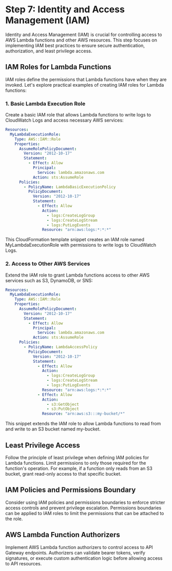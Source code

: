 # Step 7: Identity and Access Management (IAM)

Identity and Access Management (IAM) is crucial for controlling access to AWS Lambda functions and other AWS resources. This step focuses on implementing IAM best practices to ensure secure authentication, authorization, and least privilege access.

## IAM Roles for Lambda Functions

IAM roles define the permissions that Lambda functions have when they are invoked. Let's explore practical examples of creating IAM roles for Lambda functions:

### 1. Basic Lambda Execution Role

Create a basic IAM role that allows Lambda functions to write logs to CloudWatch Logs and access necessary AWS services:

```yaml
Resources:
  MyLambdaExecutionRole:
    Type: AWS::IAM::Role
    Properties:
      AssumeRolePolicyDocument:
        Version: "2012-10-17"
        Statement:
          - Effect: Allow
            Principal:
              Service: lambda.amazonaws.com
            Action: sts:AssumeRole
      Policies:
        - PolicyName: LambdaBasicExecutionPolicy
          PolicyDocument:
            Version: "2012-10-17"
            Statement:
              - Effect: Allow
                Action:
                  - logs:CreateLogGroup
                  - logs:CreateLogStream
                  - logs:PutLogEvents
                Resource: "arn:aws:logs:*:*:*"
```

This CloudFormation template snippet creates an IAM role named MyLambdaExecutionRole with permissions to write logs to CloudWatch Logs.

### 2. Access to Other AWS Services
Extend the IAM role to grant Lambda functions access to other AWS services such as S3, DynamoDB, or SNS:

```yaml
Resources:
  MyLambdaExecutionRole:
    Type: AWS::IAM::Role
    Properties:
      AssumeRolePolicyDocument:
        Version: "2012-10-17"
        Statement:
          - Effect: Allow
            Principal:
              Service: lambda.amazonaws.com
            Action: sts:AssumeRole
      Policies:
        - PolicyName: LambdaAccessPolicy
          PolicyDocument:
            Version: "2012-10-17"
            Statement:
              - Effect: Allow
                Action:
                  - logs:CreateLogGroup
                  - logs:CreateLogStream
                  - logs:PutLogEvents
                Resource: "arn:aws:logs:*:*:*"
              - Effect: Allow
                Action:
                  - s3:GetObject
                  - s3:PutObject
                Resource: "arn:aws:s3:::my-bucket/*"
```
This snippet extends the IAM role to allow Lambda functions to read from and write to an S3 bucket named my-bucket.

## Least Privilege Access
Follow the principle of least privilege when defining IAM policies for Lambda functions. Limit permissions to only those required for the function's operation. For example, if a function only reads from an S3 bucket, grant read-only access to that specific bucket.

## IAM Policies and Permissions Boundary
Consider using IAM policies and permissions boundaries to enforce stricter access controls and prevent privilege escalation. Permissions boundaries can be applied to IAM roles to limit the permissions that can be attached to the role.

## AWS Lambda Function Authorizers
Implement AWS Lambda function authorizers to control access to API Gateway endpoints. Authorizers can validate bearer tokens, verify signatures, or execute custom authentication logic before allowing access to API resources.


